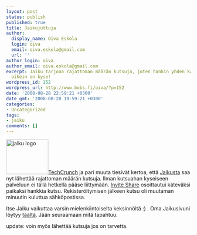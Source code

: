 ```yaml
---
layout: post
status: publish
published: true
title: Jaikujuttuja
author:
  display_name: Oiva Eskola
  login: oiva
  email: oiva.eskola@gmail.com
  url: ''
author_login: oiva
author_email: oiva.eskola@gmail.com
excerpt: Jaiku tarjoaa rajattoman määrän kutsuja, joten hankin yhden katsoakseni mistä
  oikein on kyse!
wordpress_id: 152
wordpress_url: http://www.bobs.fi/oiva/?p=152
date: '2008-08-28 22:59:21 +0300'
date_gmt: '2008-08-28 19:59:21 +0300'
categories:
- Uncategorized
tags:
- jaiku
comments: []
---
```

<p><img class="alignleft size-full wp-image-156" title="Jaiku logo" src="{{ site.baseurl }}/images/2008/08/logo-big.gif" alt="jaiku logo" width="115" height="95" /><a title="Jaiku Uncaps Invites, Migrates to Google Infrastructure" href="http://www.techcrunch.com/2008/08/28/jaiku-uncaps-invites-migrates-to-google-infrastructure/">TechCrunch</a> ja pari muuta tiesivät kertoa, että <a title="jaiku.com" href="http://jaiku.com">Jaikusta</a> saa nyt lähettää rajattoman määrän kutsuja. Ilman kutsuahan kyseiseen palveluun ei tällä hetkellä pääse liittymään. <a title="Invite Share: jaiku.com" href="http://www.inviteshare.com/site.php?id=104">Invite Share</a> osoittautui käteväksi paikaksi hankkia kutsu. Rekisteröitymisen jälkeen kutsu oli muutaman minuutin kuluttua sähköpostissa.</p>
<p>Itse Jaiku vaikuttaa varsin mielenkiintoiselta keksinnöltä :) . Oma Jaikusivuni löytyy <a title="oiva.jaiku.com" href="http://oiva.jaiku.com/">täältä</a>. Jään seuraamaan mitä tapahtuu.</p>
<p>update: voin myös lähettää kutsuja jos on tarvetta.</p>
